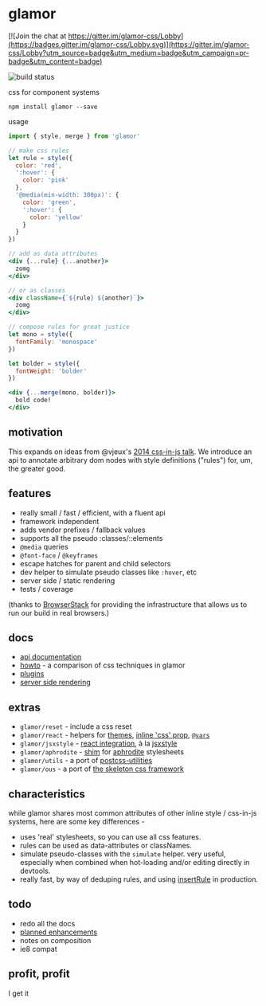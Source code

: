 # glamor

[![Join the chat at https://gitter.im/glamor-css/Lobby](https://badges.gitter.im/glamor-css/Lobby.svg)](https://gitter.im/glamor-css/Lobby?utm_source=badge&utm_medium=badge&utm_campaign=pr-badge&utm_content=badge)

![build status](https://travis-ci.org/threepointone/glamor.svg)

css for component systems

`npm install glamor --save`

usage 
```jsx
import { style, merge } from 'glamor'

// make css rules 
let rule = style({ 
  color: 'red',
  ':hover': {
    color: 'pink'
  },
  '@media(min-width: 300px)': {
    color: 'green',
    ':hover': {
      color: 'yellow'
    }
  }
})

// add as data attributes
<div {...rule} {...another}>
  zomg
</div>

// or as classes 
<div className={`${rule} ${another}`}>
  zomg
</div>

// compose rules for great justice 
let mono = style({
  fontFamily: 'monospace'
})

let bolder = style({
  fontWeight: 'bolder'
})

<div {...merge(mono, bolder)}>
  bold code!
</div>

```

motivation
---

This expands on ideas from @vjeux's [2014 css-in-js talk](https://speakerdeck.com/vjeux/react-css-in-js).
We introduce an api to annotate arbitrary dom nodes with style definitions ("rules") for, um, the greater good.

features
---

- really small / fast / efficient, with a fluent api
- framework independent
- adds vendor prefixes / fallback values 
- supports all the pseudo :classes/::elements
- `@media` queries
- `@font-face` / `@keyframes`
- escape hatches for parent and child selectors 
- dev helper to simulate pseudo classes like `:hover`, etc
- server side / static rendering
- tests / coverage

(thanks to [BrowserStack](https://www.browserstack.com/) for providing the infrastructure that allows us to run our build in real browsers.)

docs 
---
- [api documentation](https://github.com/threepointone/glamor/blob/master/docs/api.md)
- [howto](https://github.com/threepointone/glamor/blob/master/docs/howto.md) - a comparison of css techniques in glamor
- [plugins](https://github.com/threepointone/glamor/blob/master/docs/plugins.md)
- [server side rendering](https://github.com/threepointone/glamor/blob/master/docs/server.md)

extras 
---

- `glamor/reset` - include a css reset
- `glamor/react` - helpers for [themes](https://github.com/threepointone/glamor/blob/master/docs/themes.md), [inline 'css' prop](https://github.com/threepointone/glamor/blob/master/docs/createElement.md), [`@vars`](https://github.com/threepointone/glamor/blob/master/docs/vars.md)
- `glamor/jsxstyle` - [react integration](https://github.com/threepointone/glamor/blob/master/docs/jsxstyle.md), à la [jsxstyle](https://github.com/petehunt/jsxstyle/)
- `glamor/aphrodite` - [shim](https://github.com/threepointone/glamor/blob/master/docs/aphrodite.md) for [aphrodite](https://github.com/Khan/aphrodite) stylesheets
- `glamor/utils` - a port of [postcss-utilities](https://github.com/ismamz/postcss-utilities)
- `glamor/ous` - a port of [the skeleton css framework](http://getskeleton.com)


characteristics
---

while glamor shares most common attributes of other inline style / css-in-js systems,
here are some key differences -

- uses 'real' stylesheets, so you can use all css features. 
- rules can be used as data-attributes or classNames. 
- simulate pseudo-classes with the `simulate` helper. very useful, especially when combined when hot-loading and/or editing directly in devtools.
- really fast, by way of deduping rules, and using [insertRule](https://developer.mozilla.org/en-US/docs/Web/API/CSSStyleSheet/insertRule) in production.


todo
---

- redo all the docs
- [planned enhancements](https://github.com/threepointone/glamor/issues?q=is%3Aopen+is%3Aissue+label%3Aenhancement)
- notes on composition
- ie8 compat

profit, profit
---

I get it
